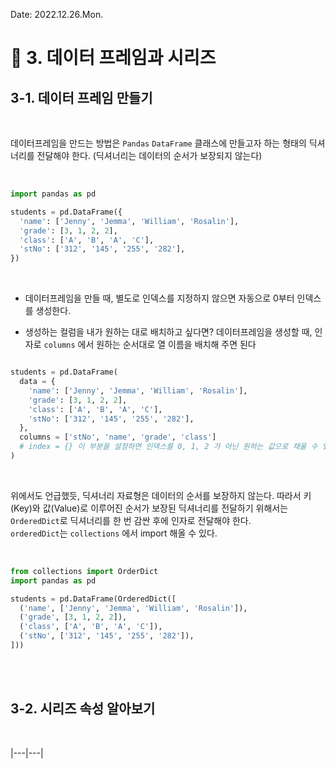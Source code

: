 Date: 2022.12.26.Mon.

# :memo: 3. 데이터 프레임과 시리즈

## 3-1. 데이터 프레임 만들기

<br/>

데이터프레임을 만드는 방법은 `Pandas` `DataFrame` 클래스에 만들고자 하는 형태의 딕셔너리를 전달해야 한다. (딕셔너리는 데이터의 순서가 보장되지 않는다)

<br/>

```python
import pandas as pd

students = pd.DataFrame({
  'name': ['Jenny', 'Jemma', 'William', 'Rosalin'],
  'grade': [3, 1, 2, 2],
  'class': ['A', 'B', 'A', 'C'],
  'stNo': ['312', '145', '255', '282'],
})

```

<br/>

* 데이터프레임을 만들 때, 별도로 인덱스를 지정하지 않으면 자동으로 0부터 인덱스를 생성한다. <br/>

* 생성하는 컬럼을 내가 원하는 대로 배치하고 싶다면? 데이터프레임을 생성할 때, 인자로 `columns` 에서 원하는 순서대로 열 이름을 배치해 주면 된다 <br/>

```python

students = pd.DataFrame(
  data = {
    'name': ['Jenny', 'Jemma', 'William', 'Rosalin'],
    'grade': [3, 1, 2, 2],
    'class': ['A', 'B', 'A', 'C'],
    'stNo': ['312', '145', '255', '282'],
  },
  columns = ['stNo', 'name', 'grade', 'class']
  # index = {} 이 부분을 설정하면 인덱스를 0, 1, 2 가 아닌 원하는 값으로 채울 수 있다
)

```

<br/>

위에서도 언급했듯, 딕셔너리 자료형은 데이터의 순서를 보장하지 않는다. 따라서 키(Key)와 값(Value)로 이루어진 순서가 보장된 딕셔너리를 전달하기 위해서는 `OrderedDict`로 딕셔너리를 한 번 감싼 후에 인자로 전달해야 한다. <br/>
`orderedDict`는 `collections` 에서 import 해올 수 있다.

<br/>

```python
from collections import OrderDict
import pandas as pd

students = pd.DataFrame(OrderedDict([
  ('name', ['Jenny', 'Jemma', 'William', 'Rosalin']),
  ('grade', [3, 1, 2, 2]),
  ('class', ['A', 'B', 'A', 'C']),
  ('stNo', ['312', '145', '255', '282']),
]))

```

<br/><br/>

## 3-2. 시리즈 속성 알아보기

<br/>

|---|---|